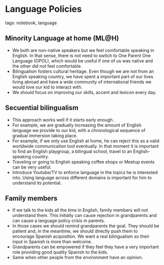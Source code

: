 # Language Policies

tags: notebook, language

## Minority Language at home (ML@H) 

* We both are non-native speakers but we feel comfortable speaking in English. In that sense, there is not need to switch to One Parent One Language (OPOL), which would be useful if one of us was native and the other did not feel comfortable.
* Bilingualism fosters cultural heritage. Even though we are not from an English speaking country, we have spent a important part of our lives living abroad and have a wide community of international friends we would love our kid to interact with.
* We should focus on improving our skills, accent and lexicon every day.

## Secuential bilingualism

* This approach works well if it starts early enough. 
* For example, we are gradually increasing the amount of English language we provide to our kid, with a chronological sequence of gradual immersion taking place. 
* For example, if we only use English at home, he can reject this as a valid worldwide communication tool eventually. In that moment it is important to find an English playgroup, a bilingual school, travel to an English-speaking country.
* Traveling or going to English speaking coffee shops or Meetup events can be very useful.
* Introduce Youtube/TV to enforce language in the topics he is interested into. Using language across different domains is important for him to understand its potential.

## Family members

* If we talk to the kids all the time in English, family members will not understand them. This initially can cause rejection in grandparents and can cause a language policy crisis in parents.  
* In those cases we should remind grandparents the goal. They should be patient and, in the meantime, we should directly push them to encourage Spanish acquisition. We want a real bilingualism so their input in Spanish is more than welcome. 
* Grandparents can be empowered if they feel they have a very important role providing good quality Spanish to the kids.
* Same when other people from the environment have an opinion.